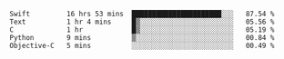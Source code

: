 
<!--START_SECTION:waka-->
```text
Swift         16 hrs 53 mins  ██████████████████████░░░   87.54 % 
Text          1 hr 4 mins     █▒░░░░░░░░░░░░░░░░░░░░░░░   05.56 % 
C             1 hr            █▒░░░░░░░░░░░░░░░░░░░░░░░   05.19 % 
Python        9 mins          ▒░░░░░░░░░░░░░░░░░░░░░░░░   00.84 % 
Objective-C   5 mins          ░░░░░░░░░░░░░░░░░░░░░░░░░   00.49 % 
```
<!--END_SECTION:waka-->


